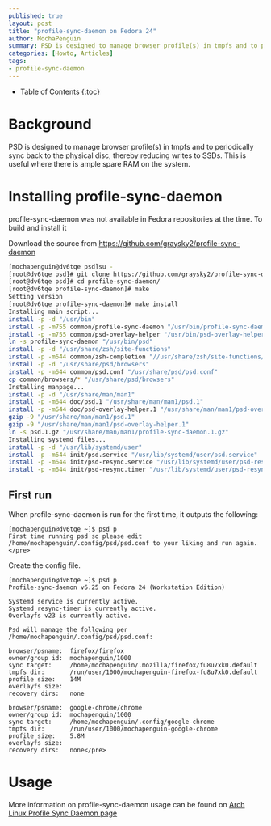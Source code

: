 ```yaml
---
published: true
layout: post
title: "profile-sync-daemon on Fedora 24"
author: MochaPenguin
summary: PSD is designed to manage browser profile(s) in tmpfs and to periodically sync back to the physical disc, thereby reducing writes to SSDs. This is useful where there is ample spare RAM on the system.
categories: [Howto, Articles]
tags:
- profile-sync-daemon
---
```


* Table of Contents
{:toc}

# Background

PSD is designed to manage browser profile(s) in tmpfs and to
  periodically sync back to the physical disc, thereby reducing writes
  to SSDs. This is useful where there is ample spare RAM on the
  system.

# Installing profile-sync-daemon

<p>profile-sync-daemon was not available in Fedora repositories at
  the time. To build and install it</p>

<p>
  Download the source from <a
    href="https://github.com/graysky2/profile-sync-daemon">https://github.com/graysky2/profile-sync-daemon</a>
</p>

```bash
[mochapenguin@dv6tqe psd]su -
[root@dv6tqe psd]# git clone https://github.com/graysky2/profile-sync-daemon.git
[root@dv6tqe psd]# cd profile-sync-daemon/
[root@dv6tqe profile-sync-daemon]# make
Setting version
[root@dv6tqe profile-sync-daemon]# make install
Installing main script...
install -p -d "/usr/bin"
install -p -m755 common/profile-sync-daemon "/usr/bin/profile-sync-daemon"
install -p -m755 common/psd-overlay-helper "/usr/bin/psd-overlay-helper"
ln -s profile-sync-daemon "/usr/bin/psd"
install -p -d "/usr/share/zsh/site-functions"
install -p -m644 common/zsh-completion "//usr/share/zsh/site-functions/_psd"
install -p -d "/usr/share/psd/browsers"
install -p -m644 common/psd.conf "/usr/share/psd/psd.conf"
cp common/browsers/* "/usr/share/psd/browsers"
Installing manpage...
install -p -d "/usr/share/man/man1"
install -p -m644 doc/psd.1 "/usr/share/man/man1/psd.1"
install -p -m644 doc/psd-overlay-helper.1 "/usr/share/man/man1/psd-overlay-helper.1"
gzip -9 "/usr/share/man/man1/psd.1"
gzip -9 "/usr/share/man/man1/psd-overlay-helper.1"
ln -s psd.1.gz "/usr/share/man/man1/profile-sync-daemon.1.gz"
Installing systemd files...
install -p -d "/usr/lib/systemd/user"
install -p -m644 init/psd.service "/usr/lib/systemd/user/psd.service"
install -p -m644 init/psd-resync.service "/usr/lib/systemd/user/psd-resync.service"
install -p -m644 init/psd-resync.timer "/usr/lib/systemd/user/psd-resync.timer"    
```


## First run

When profile-sync-daemon is run for the first time, it outputs
  the following:

~~~
[mochapenguin@dv6tqe ~]$ psd p
First time running psd so please edit /home/mochapenguin/.config/psd/psd.conf to your liking and run again.</pre>
~~~

Create the config file.

~~~
[mochapenguin@dv6tqe ~]$ psd p
Profile-sync-daemon v6.25 on Fedora 24 (Workstation Edition)

Systemd service is currently active.
Systemd resync-timer is currently active.
Overlayfs v23 is currently active.

Psd will manage the following per /home/mochapenguin/.config/psd/psd.conf:

browser/psname:  firefox/firefox
owner/group id:  mochapenguin/1000
sync target:     /home/mochapenguin/.mozilla/firefox/fu8u7xk0.default
tmpfs dir:       /run/user/1000/mochapenguin-firefox-fu8u7xk0.default
profile size:    14M
overlayfs size:  
recovery dirs:   none

browser/psname:  google-chrome/chrome
owner/group id:  mochapenguin/1000
sync target:     /home/mochapenguin/.config/google-chrome
tmpfs dir:       /run/user/1000/mochapenguin-google-chrome
profile size:    5.8M
overlayfs size:  
recovery dirs:   none</pre>
~~~

# Usage

More information on profile-sync-daemon usage can be found on <a
    href="https://wiki.archlinux.org/index.php/Profile-sync-daemon#Using_psd">Arch
    Linux Profile Sync Daemon page</a>
